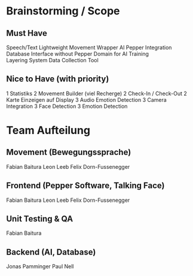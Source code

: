 # Brainstorming / Scope

## Must Have 
Speech/Text
Lightweight Movement Wrapper 
AI 
Pepper Integration 
Database 
Interface without Pepper 
Domain for AI Training  
Layering System 
Data Collection Tool 

## Nice to Have (with priority)
1 Statistiks
2 Movement Builder (viel Recherge) 
2 Check-In / Check-Out
2 Karte Einzeigen auf Display
3 Audio Emotion Detection 
3 Camera Integration 
3 Face Detection 
3 Emotion Detection 

# Team Aufteilung

## Movement (Bewegungssprache)
Fabian Baitura
Leon Leeb
Felix Dorn-Fussenegger

## Frontend (Pepper Software, Talking Face)
Fabian Baitura
Leon Leeb
Felix Dorn-Fussenegger

## Unit Testing & QA
Fabian Baitura

## Backend (AI, Database)
Jonas Pamminger
Paul Nell
